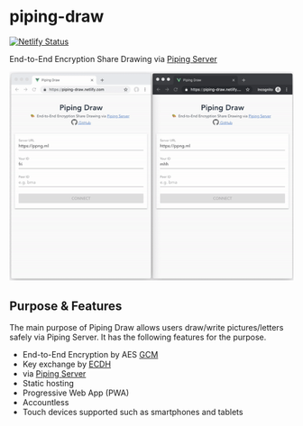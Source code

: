 # piping-draw
[![Netlify Status](https://api.netlify.com/api/v1/badges/21ac1a3f-294d-4d99-bae1-d494e39a8156/deploy-status)](https://app.netlify.com/sites/piping-draw/deploys)

End-to-End Encryption Share Drawing via [Piping Server](https://github.com/nwtgck/piping-server)

![Piping Draw Demo](doc_assets/piping-draw-demo.gif)

## Purpose & Features
The main purpose of Piping Draw allows users draw/write pictures/letters safely via Piping Server. It has the following features for the purpose.

* End-to-End Encryption by AES [GCM](https://en.wikipedia.org/wiki/Galois/Counter_Mode)
* Key exchange by [ECDH](https://en.wikipedia.org/wiki/Elliptic-curve_Diffie%E2%80%93Hellman)
* via [Piping Server](https://github.com/nwtgck/piping-server)
* Static hosting
* Progressive Web App (PWA)
* Accountless
* Touch devices supported such as smartphones and tablets
